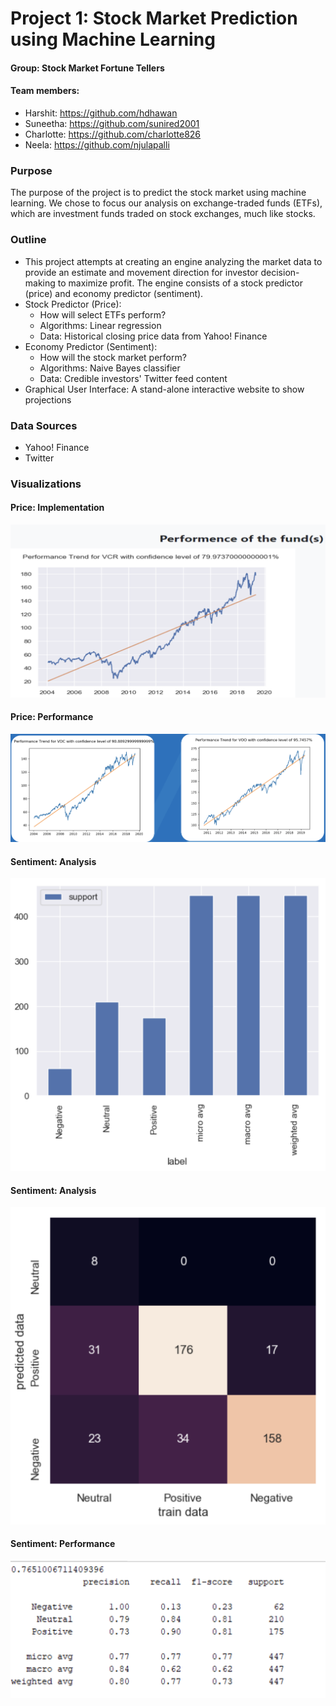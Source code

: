 # Project 1: Stock Market Prediction using Machine Learning

#### Group: Stock Market Fortune Tellers
#### Team members: 
* Harshit: https://github.com/hdhawan
* Suneetha: https://github.com/sunired2001
* Charlotte: https://github.com/charlotte826
* Neela: https://github.com/njulapalli

### Purpose
The purpose of the project is to predict the stock market using machine learning. We chose to focus our analysis on exchange-traded funds (ETFs), which are investment funds traded on stock exchanges, much like stocks.

### Outline
* This project attempts at creating an engine analyzing the market data to provide an estimate and movement direction for investor decision-making to maximize profit. The engine consists of a stock predictor (price) and economy predictor (sentiment). 
* Stock Predictor (Price): 
  * How will select ETFs perform?
  * Algorithms: Linear regression 
  * Data: Historical closing price data from Yahoo! Finance
* Economy Predictor (Sentiment): 
  * How will the stock market perform?
  * Algorithms: Naive Bayes classifier
  * Data: Credible investors' Twitter feed content 
* Graphical User Interface: A stand-alone interactive website to show projections

### Data Sources
* Yahoo! Finance
* Twitter

### Visualizations

#### Price: Implementation
![alt text](https://raw.githubusercontent.com/charlotte826/Final-Project_Stock-Prediction/master/Presentation%20Imagery/Screen%20Shot%202019-05-09%20at%206.51.16%20AM.png)
#### Price: Performance
![alt text](https://raw.githubusercontent.com/charlotte826/Final-Project_Stock-Prediction/master/Presentation%20Imagery/Screen%20Shot%202019-05-09%20at%206.51.17%20AM.png)
#### Sentiment: Analysis
![alt text](https://raw.githubusercontent.com/charlotte826/Final-Project_Stock-Prediction/master/Presentation%20Imagery/Screen%20Shot%202019-05-09%20at%206.51.23%20AM.png)
#### Sentiment: Analysis
![alt text](https://raw.githubusercontent.com/charlotte826/Final-Project_Stock-Prediction/master/Presentation%20Imagery/Screen%20Shot%202019-05-09%20at%206.51.23%20AM%201.png)
#### Sentiment: Performance
![alt text](https://raw.githubusercontent.com/charlotte826/Final-Project_Stock-Prediction/master/Presentation%20Imagery/Screen%20Shot%202019-05-09%20at%206.51.24%20AM.png)
